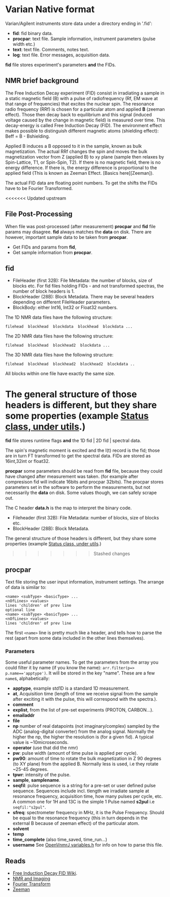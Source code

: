 # Varian Native format

Varian/Agilent instruments store data under a directory ending in '.fid': 
* **fid**: fid binary data.
* **procpar**: text file. Sample information, instrument parameters (pulse width etc.)
* **text**: text file. Comments, notes text.
* **log**: text file. Error messages, acquisition data.

**fid** file stores experiment's parameters **and** the FIDs.

## NMR brief background
The Free Induction Decay experiment (FID) consist in irradiating a sample in a static magnetic field (B) with a pulse of radiofrequency (Rf, EM wave at that range of frequencies) that excites the nuclear spin. The resonance radio frequency (RRf) is chosen for a particular atom and applied **B** (zeeman effect). Those then decay back to equilibrium and this signal (induced voltage caused by the change in magnetic field) is measured over time. This decay-energy is called Free Induction Decay (FID). The environment effect makes possible to distinguish different magnetic atoms (shielding effect): Beff = B - Bshielding.

Applied B induces a B opposed to it in the sample, known as bulk magnetization. The actual RRf changes the spin and moves the bulk magnetization vector from Z (applied B) to xy plane (sample then relaxes by Spin-Lattice, T1, or Spin-Spin, T2). If there is no magnetic field, there is no energy difference. If there is, the energy difference is proportional to the applied field (This is known as Zeeman Effect. [Basics here][Zeeman]). 

The actual FID data are floating point numbers. To get the shifts the FIDs have to be Fourier Transformed.

<<<<<<< Updated upstream
## File Post-Processing

When file was post-processed (after measurement) **procpar** and **fid** file params may disagree. **fid** always matches the **data** on disk. There are however, important sample data to be taken from **procpar**.

* Get FIDs and params from **fid**,
* Get sample information from **procpar**.

## fid
* FileHeader (first 32B): File Metadata: the number of blocks, size of blocks etc. 
For fid files holding FIDs - and not transformed spectras, the number of block headers is 1.
* BlockHeader (28B): Block Metadata. There may be several headers depending on different FileHeader
  parameters.
* BlockBody: either Int16, Int32 or Float32 numbers.

The 1D NMR data files have the following structure:          
```
filehead  blockhead  blockdata  blockhead  blockdata ...  	
```								

The 2D NMR data files have the following structure:		
```
filehead  blockhead  blockhead2  blockdata ...		
```								

The 3D NMR data files have the following structure:		
```
filehead  blockhead  blockhead2  blockhead2  blockdata ..	
```								
								
All blocks within one file have exactly the same size.       
								
The general structure of those headers is different, but they share some properties (example
[Status class, under utils](./src/utils).)
=======
**fid** file stores runtime flags **and** the 1D fid | 2D fid | spectral data.

The spin's magnetic moment is excited and the I(t) record is the fid; those are in turn FT transformed to get
the spectral data. FIDs are stored as 16int,32int or float32.

**procpar** some parameters should be read from **fid** file, because they could have changed after measurement was taken. (for example after compresison fid will indicate 16bits and procpar 32bits). The procpar stores parameters set in the software to perform the measurements, but not necessarily the **data** on disk. Some values though, we can safely scrape out. 

The C header **data.h** is the map to interpret the binary code.

* Fileheader (first 32B): File Metadata: number of blocks, size of blocks etc. 
* BlockHeader (28B): Block Metadata.

The general structure of those headers is different, but they share some properties (example [Status class, under utils](./src/utils).)
>>>>>>> Stashed changes

## procpar
Text file storing the user input information, instrument settings. The arrange of
data is similar to:
```
<name> <subType> <basicType> ...
<nOfLines> <values>
lines 'children' of prev line
optional line
<name> <subType> <basicType> ...
<nOfLines> <values>
lines 'children' of prev line
```

The first `<name>` line is pretty much like a header, and tells how to parse the rest (apart from some data
included in the other lines themselves).

### Parameters
Some useful parameter names. To get the parameters from the array you could filter it by name (if you know the name): `arr.filter(p=> p.name=='apptype')`. It will be stored in the key "name".
These are a few `name`s, alphabetically:

* **apptype**, example std1D is a standard 1D measurement.
* **at**, Acquisition time (length of time we receive signal from the sample after exciting it with
  the pulse, this will correspond with the spectra.).
* **comment**
* **explist**, from the list of pre-set experiments (PROTON, CARBON...).
* **emailaddr**
* **file**
* **np** number of real datapoints (not imaginary/complex) sampled by the ADC (analog-digital converter) from the analog signal. Normally the higher the np, the higher the resolution is (for a given fid). A typical value is ~10microseconds.
* **operator** (use that did the nmr)
* **pw**: pulse width (amount of time pulse is applied per cycle).
* **pw90**: amount of time to rotate the bulk magnetization in Z 90 degrees (to XY plane) from the applied B. Normally less is used, i.e they rotate ~25-45 degrees.
* **tpwr**: intensity of the pulse.
* **sample**, **samplename**.
* **seqfil**: pulse sequence is a string for a pre-set or user defined pulse sequence. Sequences include incl. tlength we irradiate sample at resonance frequency, acquisition time, how many pulses per cycle, etc. A common one for 1H and 13C is the simple 1 Pulse named **s2pul** i.e `seqfil:"s2pul"`.
* **sfreq**: spectrometer frequency in MHz, it is the Pulse Frequency. Should be equal to the
  resonance frequency (this in turn depends in the external B because of zeeman effect) of the
  particular atom.
* **solvent**
* **temp**
* **time\_complete** (also time\_saved, time\_run...)
* **username**
See [OpenVnmrJ variables.h](https://github.com/OpenVnmrJ/OpenVnmrJ/blob/master/src/vnmr/variables.h)
for info on how to parse this file.

## Reads
* [Free Induction Decay FID Wiki](https://en.wikipedia.org/wiki/Free_induction_decay).
* [NMR and Imaging](https://www.cis.rit.edu/htbooks/mri/)
* [Fourier Transform](https://homepages.inf.ed.ac.uk/rbf/CVonline/LOCAL_COPIES/OWENS/LECT4/node2.html)
* [Zeeman](https://chem.libretexts.org/Bookshelves/Physical_and_Theoretical_Chemistry_Textbook_Maps/Supplemental_Modules_(Physical_and_Theoretical_Chemistry)/Spectroscopy/Magnetic_Resonance_Spectroscopies/Nuclear_Magnetic_Resonance/Nuclear_Magnetic_Resonance_II)
